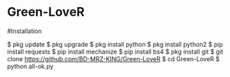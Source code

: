 # Green-LoveR

#Installation

$ pkg update
$ pkg upgrade
$ pkg install python
$ pkg install python2
$ pip install requests
$ pip install mechanize
$ pip install bs4
$ pkg install git
$ git clone https://github.com/BD-MRZ-KING/Green-LoveR
$ cd Green-LoveR
$ python all-ok.py
